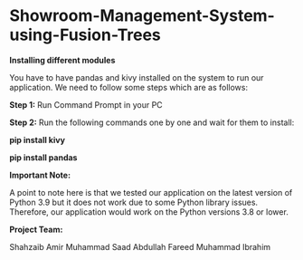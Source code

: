 # Showroom-Management-System-using-Fusion-Trees

**Installing different modules**

You have to have pandas and kivy installed on the system to run our application. We need to follow some steps which are as follows:

**Step 1:**
Run Command Prompt in your PC

**Step 2:**
Run the following commands one by one and wait for them to install:

**pip install kivy**

**pip install pandas**


**Important Note:**

A point to note here is that we tested our application on the latest version of Python 3.9 but it does not work due to some Python library issues. Therefore, our application would work on the Python versions 3.8 or lower.

**Project Team:**

Shahzaib Amir
Muhammad Saad
Abdullah Fareed
Muhammad Ibrahim



